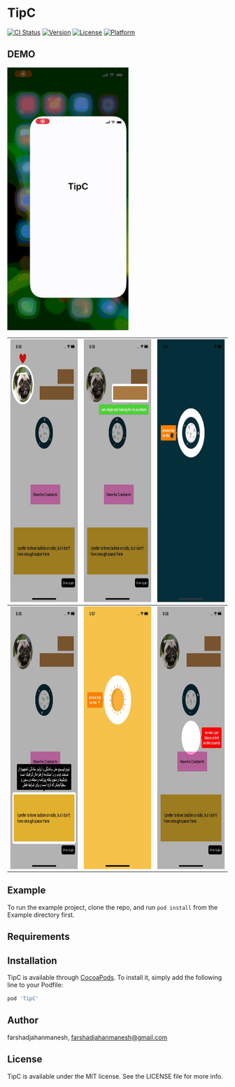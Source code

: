 # TipC

[![CI Status](https://img.shields.io/travis/farshadjahanmanesh/TipC.svg?style=flat)](https://travis-ci.org/farshadjahanmanesh/TipC)
[![Version](https://img.shields.io/cocoapods/v/TipC.svg?style=flat)](https://cocoapods.org/pods/TipC)
[![License](https://img.shields.io/cocoapods/l/TipC.svg?style=flat)](https://cocoapods.org/pods/TipC)
[![Platform](https://img.shields.io/cocoapods/p/TipC.svg?style=flat)](https://cocoapods.org/pods/TipC)

## DEMO
<img src='Example/images/TipC.gif' height="600"/>

| <img src='Example/images/TipC_1.jpg' height="600"/>  |  <img src='Example/images/TipC_2.jpg' height="600"/> | <img src='Example/images/TipC_3.jpg' height="600"/>  |
|---|---|---|
|  <img src='Example/images/TipC_4.jpg' height="600"/> | <img src='Example/images/TipC_5.jpg' height="600"/>  |  <img src='Example/images/TipC_6.jpg' height="600"/> |







## Example

To run the example project, clone the repo, and run `pod install` from the Example directory first.

## Requirements

## Installation

TipC is available through [CocoaPods](https://cocoapods.org). To install
it, simply add the following line to your Podfile:

```ruby
pod 'TipC'
```

## Author

farshadjahanmanesh, farshadjahanmanesh@gmail.com

## License

TipC is available under the MIT license. See the LICENSE file for more info.

